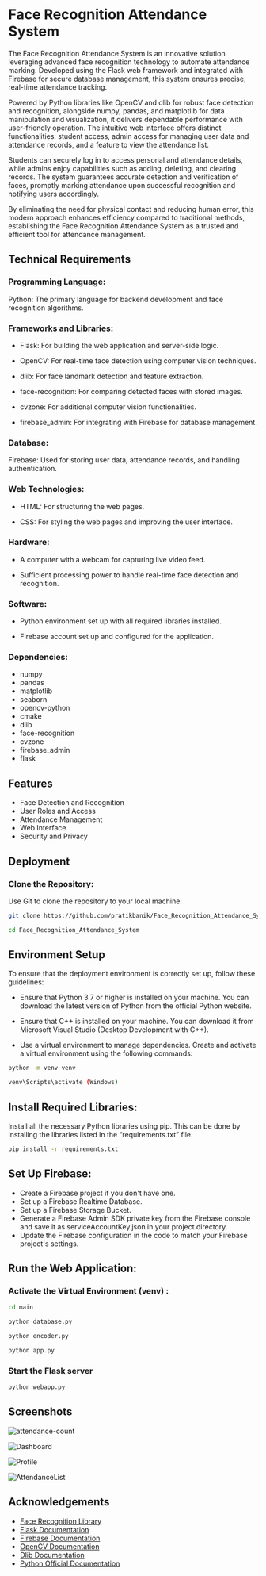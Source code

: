 
# Face Recognition Attendance System

The Face Recognition Attendance System is an innovative solution leveraging advanced face recognition technology to automate attendance marking. Developed using the Flask web framework and integrated with Firebase for secure database management, this system ensures precise, real-time attendance tracking.

Powered by Python libraries like OpenCV and dlib for robust face detection and recognition, alongside numpy, pandas, and matplotlib for data manipulation and visualization, it delivers dependable performance with user-friendly operation. The intuitive web interface offers distinct functionalities: student access, admin access for managing user data and attendance records, and a feature to view the attendance list.

Students can securely log in to access personal and attendance details, while admins enjoy capabilities such as adding, deleting, and clearing records. The system guarantees accurate detection and verification of faces, promptly marking attendance upon successful recognition and notifying users accordingly.

By eliminating the need for physical contact and reducing human error, this modern approach enhances efficiency compared to traditional methods, establishing the Face Recognition Attendance System as a trusted and efficient tool for attendance management.


## Technical Requirements

### Programming Language:

Python: The primary language for backend development and face recognition algorithms.

### Frameworks and Libraries:

- Flask: For building the web application and server-side logic.

- OpenCV: For real-time face detection using computer vision techniques.

- dlib: For face landmark detection and feature extraction.

- face-recognition: For comparing detected faces with stored images.

- cvzone: For additional computer vision functionalities.

- firebase_admin: For integrating with Firebase for database management.

### Database:

Firebase: Used for storing user data, attendance records, and handling authentication.

### Web Technologies:

- HTML: For structuring the web pages.

- CSS: For styling the web pages and improving the user interface.

### Hardware:

- A computer with a webcam for capturing live video feed.

- Sufficient processing power to handle real-time face detection and recognition.

### Software:

- Python environment set up with all required libraries installed.

- Firebase account set up and configured for the application.

### Dependencies:

- numpy
- pandas
- matplotlib
- seaborn
- opencv-python
- cmake
- dlib
- face-recognition
- cvzone
- firebase_admin
- flask


## Features

- Face Detection and Recognition
- User Roles and Access
- Attendance Management
- Web Interface
- Security and Privacy


## Deployment

### Clone the Repository:

Use Git to clone the repository to your local machine:

```bash
git clone https://github.com/pratikbanik/Face_Recognition_Attendance_System.git
```

```bash
cd Face_Recognition_Attendance_System
```


## Environment Setup

To ensure that the deployment environment is correctly set up, follow these guidelines:

- Ensure that Python 3.7 or higher is installed on your machine. You can download the latest version of Python from the official Python website.

- Ensure that C++ is installed on your machine. You can download it from Microsoft Visual Studio (Desktop Development with C++).

- Use a virtual environment to manage dependencies. Create and activate a virtual environment using the following commands:

```bash
python -m venv venv
```

```bash
venv\Scripts\activate (Windows)
```


## Install Required Libraries:

Install all the necessary Python libraries using pip. This can be done by installing the libraries listed in the “requirements.txt” file.

```bash
pip install -r requirements.txt
```


## Set Up Firebase:

- Create a Firebase project if you don't have one.
- Set up a Firebase Realtime Database.
- Set up a Firebase Storage Bucket.
- Generate a Firebase Admin SDK private key from the Firebase console and save it as serviceAccountKey.json in your project directory.
- Update the Firebase configuration in the code to match your Firebase project's settings.


## Run the Web Application:

### Activate the Virtual Environment (venv) :

```bash
cd main
```

```bash
python database.py
```

```bash
python encoder.py
```

```bash
python app.py
```

### Start the Flask server

```bash
python webapp.py
```


## Screenshots

![attendance-count](https://github.com/pratikbanik/Face_Recognition_Attendance_System/assets/104691152/cb389a66-e6f7-4ca7-b66f-5acd1da6c611)

![Dashboard](https://github.com/pratikbanik/Face_Recognition_Attendance_System/assets/104691152/5f15fca4-327e-46e1-ac42-a51d3c8e2522)

![Profile](https://github.com/pratikbanik/Face_Recognition_Attendance_System/assets/104691152/88cf176a-bf96-470f-b046-e8852681cdb9)

![AttendanceList](https://github.com/pratikbanik/Face_Recognition_Attendance_System/assets/104691152/08b70e7c-8c51-4127-abb0-a9e4631a733f)


## Acknowledgements

 - [Face Recognition Library](https://github.com/ageitgey/face_recognition)
 - [Flask Documentation](https://flask.palletsprojects.com/en/2.3.x/)
 - [Firebase Documentation](https://firebase.google.com/docs)
 - [OpenCV Documentation](https://docs.opencv.org/4.x/)
 - [Dlib Documentation](http://dlib.net/)
 - [Python Official Documentation](https://docs.python.org/3/)
